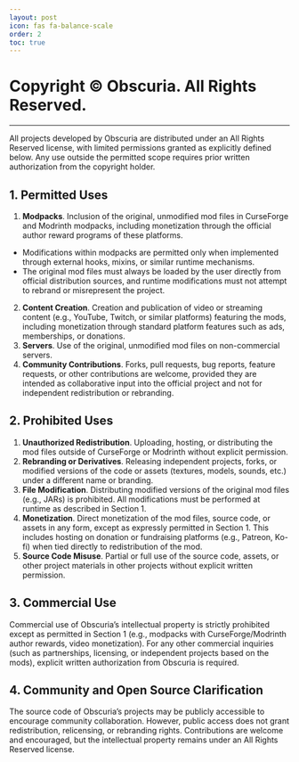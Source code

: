 ```yaml
---
layout: post
icon: fas fa-balance-scale
order: 2
toc: true
---
```


# Copyright © Obscuria. All Rights Reserved.

-----

All projects developed by Obscuria are distributed under an All Rights Reserved license, with limited permissions granted as explicitly defined below. Any use outside the permitted scope requires prior written authorization from the copyright holder.

## 1. Permitted Uses

1. **Modpacks**. Inclusion of the original, unmodified mod files in CurseForge and Modrinth modpacks, including monetization through the official author reward programs of these platforms.
- Modifications within modpacks are permitted only when implemented through external hooks, mixins, or similar runtime mechanisms.
-  The original mod files must always be loaded by the user directly from official distribution sources, and runtime modifications must not attempt to rebrand or misrepresent the project.
2. **Content Creation**. Creation and publication of video or streaming content (e.g., YouTube, Twitch, or similar platforms) featuring the mods, including monetization through standard platform features such as ads, memberships, or donations.
3. **Servers**. Use of the original, unmodified mod files on non-commercial servers.
4. **Community Contributions**. Forks, pull requests, bug reports, feature requests, or other contributions are welcome, provided they are intended as collaborative input into the official project and not for independent redistribution or rebranding.

## 2. Prohibited Uses

1. **Unauthorized Redistribution**. Uploading, hosting, or distributing the mod files outside of CurseForge or Modrinth without explicit permission.
2. **Rebranding or Derivatives**. Releasing independent projects, forks, or modified versions of the code or assets (textures, models, sounds, etc.) under a different name or branding.
3. **File Modification**. Distributing modified versions of the original mod files (e.g., JARs) is prohibited. All modifications must be performed at runtime as described in Section 1.
4. **Monetization**. Direct monetization of the mod files, source code, or assets in any form, except as expressly permitted in Section 1. This includes hosting on donation or fundraising platforms (e.g., Patreon, Ko-fi) when tied directly to redistribution of the mod.
5. **Source Code Misuse**. Partial or full use of the source code, assets, or other project materials in other projects without explicit written permission.

## 3. Commercial Use

Commercial use of Obscuria’s intellectual property is strictly prohibited except as permitted in Section 1 (e.g., modpacks with CurseForge/Modrinth author rewards, video monetization).
For any other commercial inquiries (such as partnerships, licensing, or independent projects based on the mods), explicit written authorization from Obscuria is required.

## 4. Community and Open Source Clarification

The source code of Obscuria’s projects may be publicly accessible to encourage community collaboration. However, public access does not grant redistribution, relicensing, or rebranding rights. Contributions are welcome and encouraged, but the intellectual property remains under an All Rights Reserved license.
